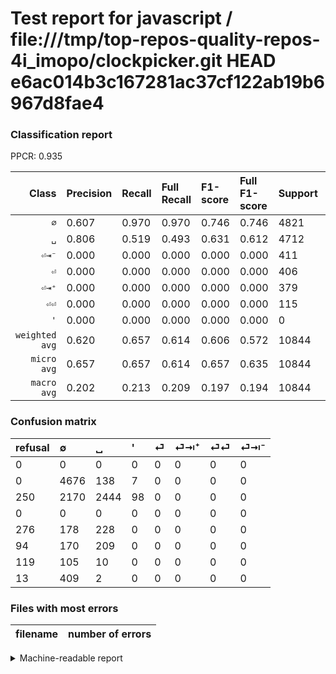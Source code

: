 # Test report for javascript / file:///tmp/top-repos-quality-repos-4i_imopo/clockpicker.git HEAD e6ac014b3c167281ac37cf122ab19b6967d8fae4

### Classification report

PPCR: 0.935

| Class | Precision | Recall | Full Recall | F1-score | Full F1-score | Support | Full Support | PPCR |
|------:|:----------|:-------|:------------|:---------|:---------|:--------|:-------------|:-----|
| `∅` | 0.607| 0.970| 0.970| 0.746| 0.746| 4821| 4821| 1.000 |
| `␣` | 0.806| 0.519| 0.493| 0.631| 0.612| 4712| 4962| 0.950 |
| `⏎⇥⁻` | 0.000| 0.000| 0.000| 0.000| 0.000| 411| 424| 0.969 |
| `⏎` | 0.000| 0.000| 0.000| 0.000| 0.000| 406| 682| 0.595 |
| `⏎⇥⁺` | 0.000| 0.000| 0.000| 0.000| 0.000| 379| 473| 0.801 |
| `⏎⏎` | 0.000| 0.000| 0.000| 0.000| 0.000| 115| 234| 0.491 |
| `'` | 0.000| 0.000| 0.000| 0.000| 0.000| 0| 0| 0.000 |
| `weighted avg` | 0.620| 0.657| 0.614| 0.606| 0.572| 10844| 11596| 0.935 |
| `micro avg` | 0.657| 0.657| 0.614| 0.657| 0.635| 10844| 11596| 0.935 |
| `macro avg` | 0.202| 0.213| 0.209| 0.197| 0.194| 10844| 11596| 0.935 |

### Confusion matrix

|refusal|  ∅| ␣| '| ⏎| ⏎⇥⁺| ⏎⏎| ⏎⇥⁻| 
|:---|:---|:---|:---|:---|:---|:---|:---|
|0 |0 |0 |0 |0 |0 |0 |0 |
|0 |4676 |138 |7 |0 |0 |0 |0 |
|250 |2170 |2444 |98 |0 |0 |0 |0 |
|0 |0 |0 |0 |0 |0 |0 |0 |
|276 |178 |228 |0 |0 |0 |0 |0 |
|94 |170 |209 |0 |0 |0 |0 |0 |
|119 |105 |10 |0 |0 |0 |0 |0 |
|13 |409 |2 |0 |0 |0 |0 |0 |

### Files with most errors

| filename | number of errors|
|:----:|:-----|

<details>
    <summary>Machine-readable report</summary>
```json
{
  "cl_report": {"\u0027": {"f1-score": 0.0, "precision": 0.0, "recall": 0.0, "support": 0}, "macro avg": {"f1-score": 0.19681545029439193, "precision": 0.2018538560654735, "recall": 0.2126569962856033, "support": 10844}, "micro avg": {"f1-score": 0.6565842862412394, "precision": 0.6565842862412394, "recall": 0.6565842862412394, "support": 10844}, "weighted avg": {"f1-score": 0.6061528491078167, "precision": 0.6200730003180127, "recall": 0.6565842862412394, "support": 10844}, "\u2205": {"f1-score": 0.7464282863756085, "precision": 0.6066424494032174, "recall": 0.9699232524372536, "support": 4821}, "\u23ce": {"f1-score": 0.0, "precision": 0.0, "recall": 0.0, "support": 406}, "\u23ce\u21e5\u207a": {"f1-score": 0.0, "precision": 0.0, "recall": 0.0, "support": 379}, "\u23ce\u21e5\u207b": {"f1-score": 0.0, "precision": 0.0, "recall": 0.0, "support": 411}, "\u23ce\u23ce": {"f1-score": 0.0, "precision": 0.0, "recall": 0.0, "support": 115}, "\u2423": {"f1-score": 0.6312798656851349, "precision": 0.8063345430550973, "recall": 0.5186757215619694, "support": 4712}},
  "cl_report_full": {"\u0027": {"f1-score": 0.0, "precision": 0.0, "recall": 0.0, "support": 0}, "macro avg": {"f1-score": 0.19399476851173775, "precision": 0.2018538560654735, "recall": 0.208923797391422, "support": 11596}, "micro avg": {"f1-score": 0.6345811051693406, "precision": 0.6565842862412394, "recall": 0.614004829251466, "support": 11596}, "weighted avg": {"f1-score": 0.5720048207233304, "precision": 0.5972451924122373, "recall": 0.614004829251466, "support": 11596}, "\u2205": {"f1-score": 0.7464282863756085, "precision": 0.6066424494032174, "recall": 0.9699232524372536, "support": 4821}, "\u23ce": {"f1-score": 0.0, "precision": 0.0, "recall": 0.0, "support": 682}, "\u23ce\u21e5\u207a": {"f1-score": 0.0, "precision": 0.0, "recall": 0.0, "support": 473}, "\u23ce\u21e5\u207b": {"f1-score": 0.0, "precision": 0.0, "recall": 0.0, "support": 424}, "\u23ce\u23ce": {"f1-score": 0.0, "precision": 0.0, "recall": 0.0, "support": 234}, "\u2423": {"f1-score": 0.6115350932065557, "precision": 0.8063345430550973, "recall": 0.4925433293027005, "support": 4962}},
  "ppcr": 0.93515005174198
}
```
</details>
